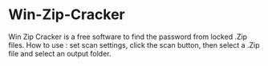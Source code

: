 # Win-Zip-Cracker
Win Zip Cracker is a free software to find the password from locked .Zip files.
How to use : set scan settings, click the scan button, then select a .Zip file and select an output folder.
